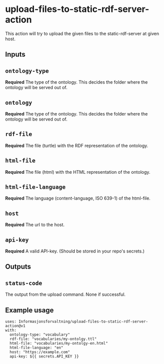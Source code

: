 # upload-files-to-static-rdf-server-action

This action will try to upload the given files to the static-rdf-server at given host.

## Inputs

## `ontology-type`

**Required** The type of the ontology. This decides the folder where the ontology will be served out of.

## `ontology`

**Required** The type of the ontology. This decides the folder where the ontology will be served out of.

## `rdf-file`

**Required** The file (turtle) with the RDF representation of the ontology.

## `html-file`

**Required** The file (html) with the HTML representation of the ontology.

## `html-file-language`

**Required** The language (content-language, ISO 639-1) of the html-file.

## `host`

**Required** The url to the host.

## `api-key`

**Required** A valid API-key. (Should be stored in your repo's secrets.)

## Outputs

## `status-code`

The output from the upload command. None if successful.

## Example usage

```Shell
uses: Informasjonsforvaltning/upload-files-to-static-rdf-server-action@v1
with:
  ontology-type: "vocabulary"
  rdf-file: "vocabularies/my-ontolgy.ttl"
  html-file: "vocabularies/my-ontolgy-en.html"
  html-file-language: "en"
  host: "https://example.com"
  api-key: ${{ secrets.API_KEY }}
```
